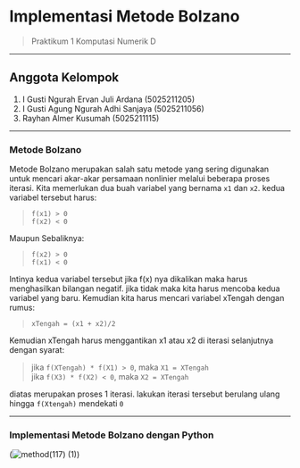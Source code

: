 # Implementasi Metode Bolzano
> Praktikum 1 Komputasi Numerik D

***

## Anggota Kelompok
1. I Gusti Ngurah Ervan Juli Ardana (5025211205)
2. I Gusti Agung Ngurah Adhi Sanjaya (5025211056)
3. Rayhan Almer Kusumah (5025211115)

---

### Metode Bolzano
Metode Bolzano merupakan salah satu metode yang sering digunakan untuk mencari akar-akar persamaan nonlinier melalui beberapa proses iterasi. Kita memerlukan dua buah variabel yang bernama `x1` dan `x2`. kedua variabel tersebut harus:
>`f(x1) > 0`\
`f(x2) < 0`

Maupun Sebaliknya:

>`f(x2) > 0`\
`f(x1) < 0`

Intinya kedua variabel tersebut jika f(x) nya dikalikan maka harus menghasilkan bilangan negatif. jika tidak maka kita harus mencoba kedua variabel yang baru. Kemudian kita harus mencari variabel xTengah dengan rumus:

>`xTengah = (x1 + x2)/2`

Kemudian xTengah harus menggantikan x1 atau x2 di iterasi selanjutnya dengan syarat:

> jika `f(XTengah) * f(X1) > 0`, maka `X1 = XTengah`\
jika `f(X3) * f(X2) < 0`, maka `X2 = XTengah`

diatas merupakan proses 1 iterasi. lakukan iterasi tersebut berulang ulang hingga `f(Xtengah)` mendekati `0` 

---
### Implementasi Metode Bolzano dengan Python

(![method(117) (1)](https://user-images.githubusercontent.com/114007640/198838613-cefe2431-1191-4a58-9baf-4b7fe408408f.png))
